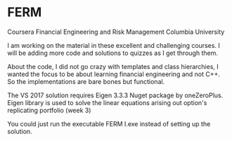 # FERM
Coursera Financial Engineering and Risk Management Columbia University

I am working on the material in these excellent and challenging courses. 
I will be adding more code and solutions to quizzes as I get through them.

About the code, I did not go crazy with templates and class hierarchies, I wanted the focus to be 
about learning financial engineering and not C++. So the implementations are bare bones but functional.

The VS 2017 solution requires Eigen 3.3.3 Nuget package by oneZeroPlus.
Eigen library is used to solve the linear equations arising out option's replicating portfolio (week 3)

You could just run the executable FERM I.exe instead of setting up the solution.
